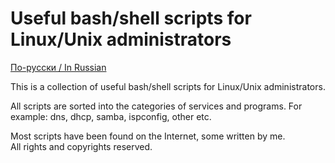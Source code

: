 # Useful bash/shell scripts for Linux/Unix administrators

[По-русски / In Russian](README.ru.md)

This is a collection of useful bash/shell scripts for Linux/Unix administrators.<br>

All scripts are sorted into the categories of services and programs. For example: dns, dhcp, samba, ispconfig, other etc.<br>

Most scripts have been found on the Internet, some written by me.<br>
All rights and copyrights reserved.<br>
